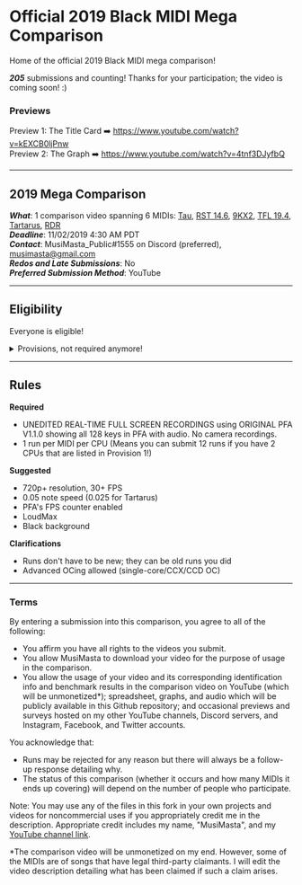 # Official 2019 Black MIDI Mega Comparison
Home of the official 2019 Black MIDI mega comparison!

***205*** submissions and counting! Thanks for your participation; the video is coming soon! :)

### Previews

Preview 1: The Title Card ➡️ https://www.youtube.com/watch?v=kEXCB0ljPnw <br>
Preview 2: The Graph ➡️ https://www.youtube.com/watch?v=4tnf3DJyfbQ

---
## 2019 Mega Comparison
***What***: 1 comparison video spanning 6 MIDIs: [Tau](https://www.youtube.com/watch?v=b0gyQMJHQ78), [RST 14.6](https://www.youtube.com/watch?v=JAtk3wOlB2Y), [9KX2](https://www.youtube.com/watch?v=E7e36Yc3e3w), [TFL 19.4](https://www.youtube.com/watch?v=XmtiTkXcPJU), [Tartarus](https://www.youtube.com/watch?v=u3QCN1qqfIo), [RDR](https://www.youtube.com/watch?v=IBb4NPR_scM) <br>
***Deadline***: 11/02/2019 4:30 AM PDT <br>
***Contact***: MusiMasta_Public#1555 on Discord (preferred), musimasta@gmail.com <br>
***Redos and Late Submissions***: No <br>
***Preferred Submission Method***: YouTube <br>

---
## Eligibility

Everyone is eligible!

<details><summary>Provisions, not required anymore!</summary>

You **ONLY** need to meet Provision 1 **OR** 2.

### Provision 1
Have 8+ GB RAM (12+ for Reptilian Dark Ritual) **AND** one of the following CPUs at stock clocks OR overclock:
- Ryzen 3 1200/1300X/2200G/2300X/3200G (includes PRO equivalents)
- Ryzen 5 1400/1500X/1600/1600X/2400G/2500X/2600/2600X/3400G/3500X/3600/3600X (includes PRO equivalents)
- Ryzen 7 1700/1700X/1800X/2700/2700X/3700X/3800X (includes PRO equivalents)
- Ryzen 9 3900X (includes PRO equivalents)
- Ryzen TR 1900X/1920X/1950X/2920X/2950X/2970WX/2990WX
- i3-8350K/9350K/9350KF
- i5-6600K/7600K/8600K/9600K/9600KF
- i7-6700/6700K/6800K/7700/7700K/8700/8700K/8086K/9700/9700F/9700K/9700KF
- i9-9900K/9900KF/9900KS
- i9-7900X/7920X/7940X/7960X/7980XE/9900X/9920X/9940X/9960X/9980XE
- i5-6400/6500/6600 AND i7-6700 (if @ all-core OC of 4+ GHz w/ modded BIOS)

*If you have a 6000-series or newer 4+ core Intel unlocked (K/KS/X/XE) desktop CPU not on this list, feel free to contact me.*

### Provision 2
Meet any **ONE** of the crash point cut times below for a particular MIDI to qualify for that MIDI (per MIDI qualification).

[Tau](https://www.youtube.com/watch?v=b0gyQMJHQ78): 3:15.7 OR 5:42.3 <br>
[RST 14.6](https://www.youtube.com/watch?v=JAtk3wOlB2Y): 3:07.1 OR 4:33.2 <br>
[9KX2](https://www.youtube.com/watch?v=E7e36Yc3e3w): 2:18.3 OR 3:45.4 OR 5:49.2 <br>
[TFL 19.4](https://www.youtube.com/watch?v=XmtiTkXcPJU): 3:13.7 OR 3:53.6 <br>
[Tartarus](https://www.youtube.com/watch?v=u3QCN1qqfIo): 2:07.8 OR 3:24.0 <br>
[Reptilian Dark Ritual](https://www.youtube.com/watch?v=IBb4NPR_scM): 4:24.6* <br>

*PFA's counter is inaccurate on this MIDI; you must use a timer while running it or calculate the time yourself.*

#### Examples

Example 1: Raphtalia is a powerful tanuki and has a Ryzen 9 3900X. Since it's on the list in Provision 1, any runs she does on her 3900X qualify automatically.

Example 2: Susu is a weak fox spirit and has an i5-2500K (OC'd to 5.7 GHz using Tosan magic). This isn't on the Provision 1 list so her 2500K doesn't qualify under Provision 1. We look to Provision 2. On her Tau run, her 2500K gets 3:12.1 and 5:45.9. Since it meets **ONE** of the times, that 2500K run qualifies (you only need to meet one time). However, this only means that her 2500K is qualified for Tau. We'd need to see the times on her 9KX2 run to see if she qualifies for 9KX2.
</details>

---
## Rules

**Required**
- UNEDITED REAL-TIME FULL SCREEN RECORDINGS using ORIGINAL PFA V1.1.0 showing all 128 keys in PFA with audio. No camera recordings.
- 1 run per MIDI per CPU (Means you can submit 12 runs if you have 2 CPUs that are listed in Provision 1!)

**Suggested**
- 720p+ resolution, 30+ FPS
- 0.05 note speed (0.025 for Tartarus)
- PFA's FPS counter enabled
- LoudMax
- Black background

**Clarifications**
- Runs don't have to be new; they can be old runs you did
- Advanced OCing allowed (single-core/CCX/CCD OC) 

---
### Terms

By entering a submission into this comparison, you agree to all of the following:
- You affirm you have all rights to the videos you submit.
- You allow MusiMasta to download your video for the purpose of usage in the comparison.
- You allow the usage of your video and its corresponding identification info and benchmark results in the comparison video on YouTube (which will be unmonetized*); spreadsheet, graphs, and audio which will be publicly available in this Github repository; and occasional previews and surveys hosted on my other YouTube channels, Discord servers, and Instagram, Facebook, and Twitter accounts.

You acknowledge that:
- Runs may be rejected for any reason but there will always be a follow-up response detailing why.
- The status of this comparison (whether it occurs and how many MIDIs it ends up covering) will depend on the number of people who participate.

Note: You may use any of the files in this fork in your own projects and videos for noncommercial uses if you appropriately credit me in the description. Appropriate credit includes my name, "MusiMasta", and my [YouTube channel link](https://www.youtube.com/c/MusiMasta).

*The comparison video will be unmonetized on my end. However, some of the MIDIs are of songs that have legal third-party claimants. I will edit the video description detailing what has been claimed if such a claim arises.
